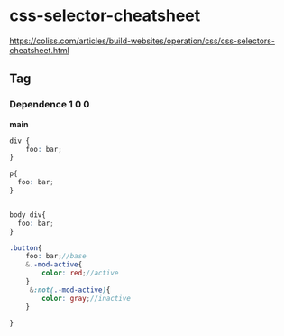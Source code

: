 # css-selector-cheatsheet


https://coliss.com/articles/build-websites/operation/css/css-selectors-cheatsheet.html

## Tag

### Dependence 1 0 0
**main**

``` SCSS
div {
    foo: bar;
}

p{
  foo: bar;
}


body div{
  foo: bar;
}

```



``` SCSS
.button{
    foo: bar;//base
    &.-mod-active{
        color: red;//active
    }
     &:not(.-mod-active){
        color: gray;//inactive
    }
    
}

```
